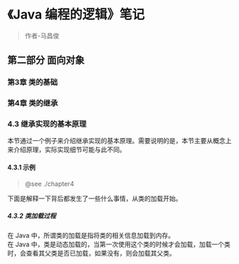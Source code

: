 # 《Java 编程的逻辑》笔记

> 作者-马昌俊

## 第二部分 面向对象
### 第3章 类的基础

### 第4章 类的继承

### 4.3 继承实现的基本原理
本节通过一个例子来介绍继承实现的基本原理。需要说明的是，本节主要从概念上来介绍原理，实际实现细节可能与此不同。

#### 4.3.1 示例
> @see ./chapter4

下面是解释一下背后都发生了一些什么事情，从类的加载开始。

##### 4.3.2 类加载过程
在 Java 中，所谓类的加载是指将类的相关信息加载到内存。   
在 Java 中，类是动态加载的，当第一次使用这个类的时候才会加载，加载一个类时，会查看其父类是否已加载，如果没有，则会加载其父类。   


